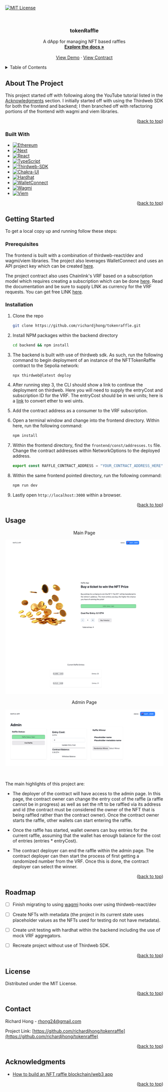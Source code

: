 <a name="readme-top"></a>

<!-- PROJECT SHIELDS -->

[![MIT License][license-shield]][license-url]

<!-- PROJECT LOGO -->
<br />
<div align="center">

<h3 align="center">tokenRaffle</h3>

  <p align="center">
    A dApp for managing NFT based raffles
    <br />
    <a href="https://github.com/richardjhong/tokenraffle"><strong>Explore the docs »</strong></a>
    <br />
    <br />
    <a href="https://tokenraffle-blockchain.vercel.app/">View Demo</a>
    ·
    <a href="https://sepolia.etherscan.io/address/0x7E3168A705fF4e9249d50017467b999f4a06D64F">View Contract</a>
  </p>
</div>

<!-- TABLE OF CONTENTS -->
<details>
  <summary>Table of Contents</summary>
  <ol>
    <li>
      <a href="#about-the-project">About The Project</a>
      <ul>
        <li><a href="#built-with">Built With</a></li>
      </ul>
    </li>
    <li>
      <a href="#getting-started">Getting Started</a>
      <ul>
        <li><a href="#prerequisites">Prerequisites</a></li>
        <li><a href="#installation">Installation</a></li>
      </ul>
    </li>
    <li><a href="#usage">Usage</a></li>
    <li><a href="#roadmap">Roadmap</a></li>
    <li><a href="#license">License</a></li>
    <li><a href="#contact">Contact</a></li>
    <li><a href="#acknowledgments">Acknowledgments</a></li>
  </ol>
</details>

<!-- ABOUT THE PROJECT -->

## About The Project

This project started off with following along the YouTube tutorial listed in the <a href="#acknowledgments">Acknowledgments</a> section. I initially started off with using the Thirdweb SDK for both the frontend and backend; I then branched off with refactoring portions of the frontend with wagmi and viem libraries. 

<p align="right">(<a href="#readme-top">back to top</a>)</p>

### Built With

- [![Ethereum][Ethereum]][Ethereum-url]
- [![Next][Next.js]][Next-url]
- [![React][React.js]][React-url]
- [![TypeScript][TypeScript.js]][TypeScript-url]
- [![Thirdweb-SDK][Thirdweb-SDK]][Thirdweb-SDK-url]
- [![Chakra-UI][Chakra-UI]][Chakra-UI-url]
- [![Hardhat][Hardhat.js]][Hardhat-url]
- [![WalletConnect][WalletConnect]][WalletConnect-url]
- [![Wagmi][Wagmi]][Wagmi-url]
- [![Viem][Viem.sh]][Viem-url]

<p align="right">(<a href="#readme-top">back to top</a>)</p>

<!-- GETTING STARTED -->

## Getting Started

To get a local copy up and running follow these steps:

### Prerequisites

The frontend is built with a combination of thirdweb-react/dev and wagmi/viem libraries. The project also leverages WalletConnect and uses an API project key which can be created [here](https://cloud.walletconnect.com/app).

The project contract also uses Chainlink's VRF based on a subscription model which requires creating a subscription which can be done [here](https://vrf.chain.link/). Read the documentation and be sure to supply LINK as currency for the VRF requests. You can get free LINK [here](https://faucets.chain.link/).

### Installation

1. Clone the repo
   ```sh
   git clone https://github.com/richardjhong/tokenraffle.git
   ```
2. Install NPM packages within the backend directory
   ```sh
   cd backend && npm install
   ```
3. The backend is built with use of thirdweb sdk. As such, run the following command to begin deployment of an instance of the NFTTokenRaffle contract to the Sepolia network:

   ```js
   npx thirdweb@latest deploy
   ```

4. After running step 3, the CLI should show a link to continue the deployment on thirdweb. Here you will need to supply the entryCost and subscription ID for the VRF. The entryCost should be in wei units; here is a [link](https://eth-converter.com/) to convert ether to wei uints. 

5. Add the contract address as a consumer to the VRF subscription. 
  
6. Open a terminal window and change into the frontend directory. Within here, run the following command:
    ```sh
    npm install
    ```

7. Within the frontend directory, find the `frontend/const/addresses.ts` file. Change the contract addresses within NetworkOptions to the deployed address. 
    ```js
    export const RAFFLE_CONTRACT_ADDRESS = "YOUR_CONTRACT_ADDRESS_HERE";
    ```

8. Within the same frontend pointed directory, run the following command:
    ```sh
    npm run dev
    ```

9. Lastly open `http://localhost:3000` within a browser.

<p align="right">(<a href="#readme-top">back to top</a>)</p>

<!-- USAGE EXAMPLES -->

## Usage

<p align="center">Main Page</p>

[![Index Page][index-page]]()

<p align="center">Admin Page</p>

[![Admin Page][admin-page]]()

<br>

The main highlights of this project are:

* The deployer of the contract will have access to the admin page. In this page, the contract owner can change the entry cost of the raffle (a raffle cannot be in progress) as well as set the nft to be raffled via its address and id (the contract must be considered the owner of the NFT that is being raffled rather than the contract owner). Once the contract owner starts the raffle, other wallets can start entering the raffle.

* Once the raffle has started, wallet owners can buy entries for the current raffle, assuming that the wallet has enough balance for the cost of entries (entries * entryCost).

* The contract deployer can end the raffle within the admin page. The contract deployer can then start the process of first getting a randomized number from the VRF. Once this is done, the contract deployer can select the winner.

<p align="right">(<a href="#readme-top">back to top</a>)</p>

<!-- ROADMAP -->

## Roadmap

* [ ] Finish migrating to using [wagmi](https://wagmi.sh/) hooks over using thirdweb-react/dev
* [ ] Create NFTs with metadata (the project in its current state uses placeholder values as the NFTs used for testing do not have metadata).
* [ ] Create unit testing with hardhat within the backend including the use of mock VRF aggregators.
* [ ] Recreate project without use of Thirdweb SDK.


<p align="right">(<a href="#readme-top">back to top</a>)</p>

<!-- LICENSE -->

## License

Distributed under the MIT License.

<p align="right">(<a href="#readme-top">back to top</a>)</p>

<!-- CONTACT -->

## Contact

Richard Hong - rhong24@gmail.com

Project Link: [https://github.com/richardjhong/tokenraffle](https://github.com/richardjhong/tokenraffle)

<p align="right">(<a href="#readme-top">back to top</a>)</p>

<!-- ACKNOWLEDGMENTS -->

## Acknowledgments

- [How to build an NFT raffle blockchain/web3 app](https://www.youtube.com/watch?v=8-U-1mIl4sQ&ab_channel=thirdweb)
<p align="right">(<a href="#readme-top">back to top</a>)</p>

<!-- MARKDOWN LINKS & IMAGES -->

[contributors-shield]: https://img.shields.io/github/contributors/richardjhong/tokenraffle.svg?style=for-the-badge
[contributors-url]: https://github.com/richardjhong/tokenraffle/graphs/contributors
[forks-shield]: https://img.shields.io/github/forks/richardjhong/tokenraffle.svg?style=for-the-badge
[forks-url]: https://github.com/richardjhong/tokenraffle/network/members
[stars-shield]: https://img.shields.io/github/stars/richardjhong/tokenraffle.svg?style=for-the-badge
[stars-url]: https://github.com/richardjhong/tokenraffle/stargazers
[issues-shield]: https://img.shields.io/github/issues/richardjhong/tokenraffle.svg?style=for-the-badge
[issues-url]: https://github.com/richardjhong/tokenraffle/issues
[license-shield]: https://img.shields.io/badge/License-MIT-yellow.svg
[license-url]: https://opensource.org/licenses/MIT
[linkedin-shield]: https://img.shields.io/badge/-LinkedIn-black.svg?style=for-the-badge&logo=linkedin&colorB=555
[linkedin-url]: https://linkedin.com/in/linkedin_username
[index-page]: ./assets/index_page.png
[admin-page]: ./assets/admin_page.png
[Next.js]: https://img.shields.io/badge/next.js-000000?style=for-the-badge&logo=nextdotjs&logoColor=white
[Next-url]: https://nextjs.org/
[React.js]: https://img.shields.io/badge/React-20232A?style=for-the-badge&logo=react&logoColor=61DAFB
[React-url]: https://reactjs.org/
[Ethereum]: https://img.shields.io/badge/ethereum-%23222222?style=for-the-badge&logo=ethereum
[Ethereum-url]: https://ethereum.org/en/
[Hardhat.js]: https://img.shields.io/badge/hardhat-js
[Hardhat-url]: https://hardhat.org/
[WalletConnect]: https://img.shields.io/badge/WalletConnect-%233B99FC?&logo=walletconnect
[WalletConnect-url]: https://walletconnect.com/
[TypeScript.js]: https://img.shields.io/badge/TypeScript-blue?style=for-the-badge&logo=typescript&logoColor=white
[TypeScript-url]: https://www.typescriptlang.org/
[Wagmi]: https://img.shields.io/badge/wagmi-black
[Wagmi-url]: https://wagmi.sh/
[Chakra-UI]: https://img.shields.io/badge/Chakra_UI-%23319795
[Chakra-UI-URL]: https://tailwindcss.com/
[Viem.sh]: https://img.shields.io/badge/viem-sh?color=1E1E20
[Viem-url]: https://viem.sh/
[Thirdweb-SDK]: https://img.shields.io/badge/ThirdWeb-purple
[Thirdweb-SDK-url]: https://thirdweb.com/sdk